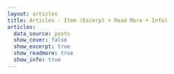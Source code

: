 ```yaml
---
layout: articles
title: Articles - Item (Excerpt + Read More + Info)
articles:
  data_source: posts
  show_cover: false
  show_excerpt: true
  show_readmore: true
  show_info: true
---	
```

